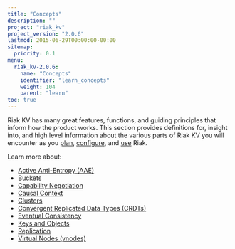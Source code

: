 ```yaml
---
title: "Concepts"
description: ""
project: "riak_kv"
project_version: "2.0.6"
lastmod: 2015-06-29T00:00:00-00:00
sitemap:
  priority: 0.1
menu:
  riak_kv-2.0.6:
    name: "Concepts"
    identifier: "learn_concepts"
    weight: 104
    parent: "learn"
toc: true
---
```


[concept aae]: {{<baseurl>}}riak/kv/2.0.6/learn/concepts/active-anti-entropy
[concept buckets]: {{<baseurl>}}riak/kv/2.0.6/learn/concepts/buckets
[concept cap neg]: {{<baseurl>}}riak/kv/2.0.6/learn/concepts/capability-negotiation
[concept causal context]: {{<baseurl>}}riak/kv/2.0.6/learn/concepts/causal-context
[concept clusters]: {{<baseurl>}}riak/kv/2.0.6/learn/concepts/clusters
[concept crdts]: {{<baseurl>}}riak/kv/2.0.6/learn/concepts/crdts
[concept eventual consistency]: {{<baseurl>}}riak/kv/2.0.6/learn/concepts/eventual-consistency
[concept keys objects]: {{<baseurl>}}riak/kv/2.0.6/learn/concepts/keys-and-objects
[concept replication]: {{<baseurl>}}riak/kv/2.0.6/learn/concepts/replication
[concept strong consistency]: {{<baseurl>}}riak/kv/2.0.6/using/reference/strong-consistency
[concept vnodes]: {{<baseurl>}}riak/kv/2.0.6/learn/concepts/vnodes
[config index]: {{<baseurl>}}riak/kv/2.0.6/configuring
[plan index]: {{<baseurl>}}riak/kv/2.0.6/setup/planning
[use index]: {{<baseurl>}}riak/kv/2.0.6/using/

Riak KV has many great features, functions, and guiding principles that inform how the product works. This section provides definitions for, insight into, and high level information about the various parts of Riak KV you will encounter as you [plan][plan index], [configure][config index], and [use][use index] Riak.

Learn more about:

* [Active Anti-Entropy (AAE)][concept aae]
* [Buckets][concept buckets]
* [Capability Negotiation][concept cap neg]
* [Causal Context][concept causal context]
* [Clusters][concept clusters]
* [Convergent Replicated Data Types (CRDTs)][concept crdts]
* [Eventual Consistency][concept eventual consistency]
* [Keys and Objects][concept keys objects]
* [Replication][concept replication]
* [Virtual Nodes (vnodes)][concept vnodes]
